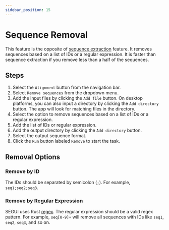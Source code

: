 ```yaml
---
sidebar_position: 15
---
```


# Sequence Removal

This feature is the opposite of [sequence extraction](./sequence-extract) feature. It removes sequences based on a list of IDs or a regular expression. It is faster than sequence extraction if you remove less than a half of the sequences.

## Steps

1. Select the `Alignment` button from the navigation bar.
2. Select `Remove sequences` from the dropdown menu.
3. Add the input files by clicking the `Add file` button. On desktop platforms, you can also input a directory by clicking the `Add directory` button. The app will look for matching files in the directory.
4. Select the option to remove sequences based on a list of IDs or a regular expression.
5. Add the list of IDs or regular expression.
6. Add the output directory by clicking the `Add directory` button.
7. Select the output sequence format.
8. Click the `Run` button labeled `Remove` to start the task.

## Removal Options

### Remove by ID

The IDs should be separated by semicolon (`;`). For example, `seq1;seq2;seq3`.

### Remove by Regular Expression

SEGUI uses Rust [regex](https://docs.rs/regex/latest/regex/). The regular expression should be a valid regex pattern. For example, `seq[0-9]+` will remove all sequences with IDs like `seq1`, `seq2`, `seq3`, and so on.
